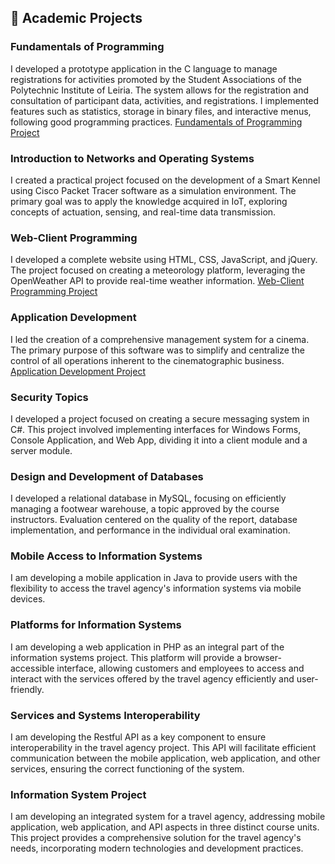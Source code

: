 ## 🚀 Academic Projects

### Fundamentals of Programming
I developed a prototype application in the C language to manage registrations for activities promoted by the Student Associations of the Polytechnic Institute of Leiria. The system allows for the registration and consultation of participant data, activities, and registrations. I implemented features such as statistics, storage in binary files, and interactive menus, following good programming practices. [Fundamentals of Programming Project](https://github.com/dianacatarino/projeto_programacao)

### Introduction to Networks and Operating Systems
I created a practical project focused on the development of a Smart Kennel using Cisco Packet Tracer software as a simulation environment. The primary goal was to apply the knowledge acquired in IoT, exploring concepts of actuation, sensing, and real-time data transmission.

### Web-Client Programming
I developed a complete website using HTML, CSS, JavaScript, and jQuery. The project focused on creating a meteorology platform, leveraging the OpenWeather API to provide real-time weather information. [Web-Client Programming Project](https://github.com/dianacatarino/projeto_pw-c)

### Application Development
I led the creation of a comprehensive management system for a cinema. The primary purpose of this software was to simplify and centralize the control of all operations inherent to the cinematographic business. [Application Development Project](https://github.com/dianacatarino/PSI_DA_PL1-E)

### Security Topics
I developed a project focused on creating a secure messaging system in C#. This project involved implementing interfaces for Windows Forms, Console Application, and Web App, dividing it into a client module and a server module.

### Design and Development of Databases
I developed a relational database in MySQL, focusing on efficiently managing a footwear warehouse, a topic approved by the course instructors. Evaluation centered on the quality of the report, database implementation, and performance in the individual oral examination.

### Mobile Access to Information Systems
I am developing a mobile application in Java to provide users with the flexibility to access the travel agency's information systems via mobile devices.

### Platforms for Information Systems
I am developing a web application in PHP as an integral part of the information systems project. This platform will provide a browser-accessible interface, allowing customers and employees to access and interact with the services offered by the travel agency efficiently and user-friendly.

### Services and Systems Interoperability
I am developing the Restful API as a key component to ensure interoperability in the travel agency project. This API will facilitate efficient communication between the mobile application, web application, and other services, ensuring the correct functioning of the system.

### Information System Project
I am developing an integrated system for a travel agency, addressing mobile application, web application, and API aspects in three distinct course units. This project provides a comprehensive solution for the travel agency's needs, incorporating modern technologies and development practices.
